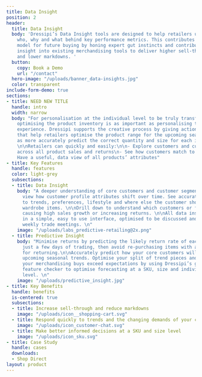```yaml
---
title: Data Insight
position: 2
header:
  title: Data Insight
  body: 'Dressipi’s Data Insight tools are designed to help retailers understand the
    who, why and what behind key performance metrics. This contributes to a more accurate
    model for future buying by honing expert gut instincts and contributing additional
    insight into existing merchandising tools to deliver higher sell-through rates
    and lower markdowns. '
  button:
    copy: Book a Demo
    url: "/contact"
  hero-image: "/uploads/banner_data-insights.jpg"
  color: transparent
include-form-demo: true
sections:
- title: NEED NEW TITLE
  handle: intro
  width: narrow
  body: "For personalisation at the individual level to be truly transformational,
    optimising the product inventory is as important as personalising the customer
    experience. Dressipi supports the creative process by giving actionable insights
    that help retailers optimise the product range for the upcoming season as well
    as more accurately predict the correct quantity and size for each individual location.
    \n\nRetailers can quickly and easily:\n\n- Explore customers and customer segments
    across all product sales and returns\n- See how customers match to inventories\n-
    Have a useful, data view of all products’ attributes"
- title: Key Features
  handle: features
  color: light-grey
  subsections:
  - title: Data Insight
    body: "A deeper understanding of core customers and customer segments. Easily
      view how customer profile attributes shift over time. See accurate data on attitudes
      to trends, preferences, lifestyle and where else the customer shops for key
      wardrobe items. \n\nDrill down to understand which customers or features are
      causing high sales growth or increasing returns. \n\nAll data insights are delivered
      in a simple, easy to use interface, optimised to be discussed and actioned in
      weekly trade meetings. \n"
    image: "/uploads/labs_predictive-retailing@2x.png"
  - title: Predictive Insight
    body: "Minimise returns by predicting the likely return rate of each product within
      just a few days of trading, then avoid re-purchasing items with a high propensity
      for returning.\n\nAccurately predict how your core customers will respond to
      upcoming seasonal trends. Optimise your split of trend pieces and basic styles.\n\nEnsure
      your merchandising buys exceed expectations by using Dressipi’s garment and
      feature checker to optimise forecasting at a SKU, size and individual location
      level. \n"
    image: "/uploads/predictive_insight.jpg"
- title: Key Benefits
  handle: benefits
  is-centered: true
  subsections:
  - title: Increase sell-through and reduce markdowns
    image: "/uploads/icon__shopping-cart.svg"
  - title: Respond quickly to trends and the changing demands of your customers
    image: "/uploads/icon_customer-chat.svg"
  - title: Make better informed decisions at a SKU and size level
    image: "/uploads/icon_sku.svg"
- title: Case Study
  handle: cases
  downloads:
  - Shop Direct
layout: product
---
```


